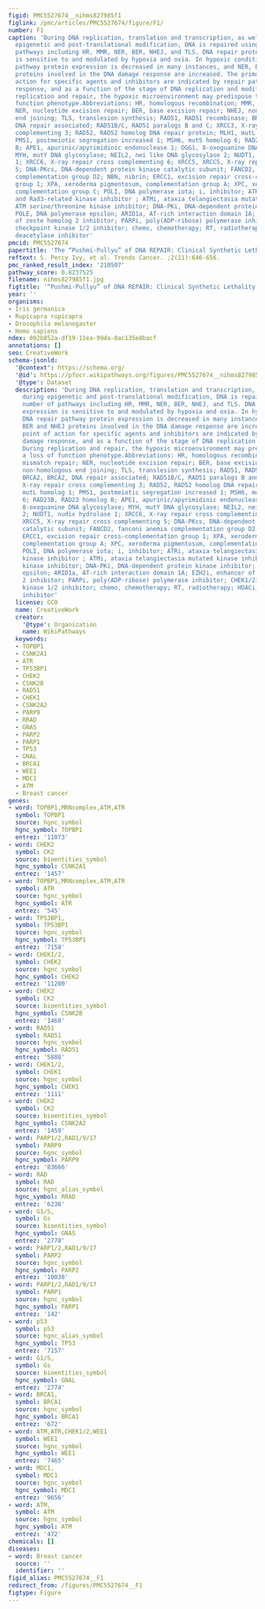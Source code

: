 ```yaml
---
figid: PMC5527674__nihms827985f1
figlink: /pmc/articles/PMC5527674/figure/F1/
number: F1
caption: 'During DNA replication, translation and transcription, as well as during
  epigenetic and post-translational modification, DNA is repaired using a number of
  pathways including HR, MMR, NER, BER, NHEJ, and TLS. DNA repair protein expression
  is sensitive to and modulated by hypoxia and oxia. In hypoxic conditions, DNA repair
  pathway protein expression is decreased in many instances, and NER, BER and NHEJ
  proteins involved in the DNA damage response are increased. The primary point of
  action for specific agents and inhibitors are indicated by repair pathways, damage
  response, and as a function of the stage of DNA replication and modification. During
  replication and repair, the hypoxic microenvironment may predispose to a loss of
  function phenotype.Abbreviations: HR, homologous recombination; MMR, mismatch repair;
  NER, nucleotide excision repair; BER, base excision repair; NHEJ, non-homologous
  end joining; TLS, translesion synthesis; RAD51, RAD51 recombinase; BRCA2, BRCA2,
  DNA repair associated; RAD51B/C, RAD51 paralogs B and C; XRCC3, X-ray repair cross
  complementing 3; RAD52, RAD52 homolog DNA repair protein; MLH1, mutL homolog 1;
  PMS1, postmeiotic segregation increased 1; MSH6, mutS homolog 6; RAD23B, RAD23 homolog
  B; APE1, apurinic/apyrimidinic endonuclease 1; OGG1, 8-oxoguanine DNA glycosylase;
  MYH, mutY DNA glycosylase; NEIL2, nei like DNA glycosylase 2; NUDT1, nudix hydrolase
  1; XRCC6, X-ray repair cross complementing 6; XRCC5, XRCC5, X-ray repair cross complementing
  5; DNA-PKcs, DNA-dependent protein kinase catalytic subunit; FANCD2, fanconi anemia
  complementation group D2; NBN, nibrin; ERCC1, excision repair cross-complementation
  group 1; XPA, xeroderma pigmentosum, complementation group A; XPC, xeroderma pigmentosum,
  complementation group C; POLI, DNA polymerase iota; i, inhibitor; ATRi, ataxia telangiectasia
  and Rad3-related kinase inhibitor ; ATMi, ataxia telangiectasia mutated kinase inhibitor
  ATM serine/threonine kinase inhibitor; DNA-PKi, DNA-dependent protein kinase inhibitor;
  POLE, DNA polymerase epsilon; ARID1a, AT-rich interaction domain 1A; EZH2i, enhancer
  of zeste homolog 2 inhibitor; PARPi, poly(ADP-ribose) polymerase inhibitor; CHEK1/2i,
  checkpoint kinase 1/2 inhibitor; chemo, chemotherapy; RT, radiotherapy; HDACi, histone
  deacetylase inhibitor'
pmcid: PMC5527674
papertitle: 'The “Pushmi-Pullyu” of DNA REPAIR: Clinical Synthetic Lethality.'
reftext: S. Percy Ivy, et al. Trends Cancer. ;2(11):646-656.
pmc_ranked_result_index: '210507'
pathway_score: 0.8237525
filename: nihms827985f1.jpg
figtitle: '“Pushmi-Pullyu” of DNA REPAIR: Clinical Synthetic Lethality'
year: ''
organisms:
- Iris germanica
- Rupicapra rupicapra
- Drosophila melanogaster
- Homo sapiens
ndex: 002b852a-df19-11ea-99da-0ac135e8bacf
annotations: []
seo: CreativeWork
schema-jsonld:
  '@context': https://schema.org/
  '@id': https://pfocr.wikipathways.org/figures/PMC5527674__nihms827985f1.html
  '@type': Dataset
  description: 'During DNA replication, translation and transcription, as well as
    during epigenetic and post-translational modification, DNA is repaired using a
    number of pathways including HR, MMR, NER, BER, NHEJ, and TLS. DNA repair protein
    expression is sensitive to and modulated by hypoxia and oxia. In hypoxic conditions,
    DNA repair pathway protein expression is decreased in many instances, and NER,
    BER and NHEJ proteins involved in the DNA damage response are increased. The primary
    point of action for specific agents and inhibitors are indicated by repair pathways,
    damage response, and as a function of the stage of DNA replication and modification.
    During replication and repair, the hypoxic microenvironment may predispose to
    a loss of function phenotype.Abbreviations: HR, homologous recombination; MMR,
    mismatch repair; NER, nucleotide excision repair; BER, base excision repair; NHEJ,
    non-homologous end joining; TLS, translesion synthesis; RAD51, RAD51 recombinase;
    BRCA2, BRCA2, DNA repair associated; RAD51B/C, RAD51 paralogs B and C; XRCC3,
    X-ray repair cross complementing 3; RAD52, RAD52 homolog DNA repair protein; MLH1,
    mutL homolog 1; PMS1, postmeiotic segregation increased 1; MSH6, mutS homolog
    6; RAD23B, RAD23 homolog B; APE1, apurinic/apyrimidinic endonuclease 1; OGG1,
    8-oxoguanine DNA glycosylase; MYH, mutY DNA glycosylase; NEIL2, nei like DNA glycosylase
    2; NUDT1, nudix hydrolase 1; XRCC6, X-ray repair cross complementing 6; XRCC5,
    XRCC5, X-ray repair cross complementing 5; DNA-PKcs, DNA-dependent protein kinase
    catalytic subunit; FANCD2, fanconi anemia complementation group D2; NBN, nibrin;
    ERCC1, excision repair cross-complementation group 1; XPA, xeroderma pigmentosum,
    complementation group A; XPC, xeroderma pigmentosum, complementation group C;
    POLI, DNA polymerase iota; i, inhibitor; ATRi, ataxia telangiectasia and Rad3-related
    kinase inhibitor ; ATMi, ataxia telangiectasia mutated kinase inhibitor ATM serine/threonine
    kinase inhibitor; DNA-PKi, DNA-dependent protein kinase inhibitor; POLE, DNA polymerase
    epsilon; ARID1a, AT-rich interaction domain 1A; EZH2i, enhancer of zeste homolog
    2 inhibitor; PARPi, poly(ADP-ribose) polymerase inhibitor; CHEK1/2i, checkpoint
    kinase 1/2 inhibitor; chemo, chemotherapy; RT, radiotherapy; HDACi, histone deacetylase
    inhibitor'
  license: CC0
  name: CreativeWork
  creator:
    '@type': Organization
    name: WikiPathways
  keywords:
  - TOPBP1
  - CSNK2A1
  - ATR
  - TP53BP1
  - CHEK2
  - CSNK2B
  - RAD51
  - CHEK1
  - CSNK2A2
  - PARP9
  - RRAD
  - GNAS
  - PARP2
  - PARP1
  - TP53
  - GNAL
  - BRCA1
  - WEE1
  - MDC1
  - ATM
  - Breast cancer
genes:
- word: TOPBP1,MRNcomplex,ATM,ATR
  symbol: TOPBP1
  source: hgnc_symbol
  hgnc_symbol: TOPBP1
  entrez: '11073'
- word: CНЕK2
  symbol: CK2
  source: bioentities_symbol
  hgnc_symbol: CSNK2A1
  entrez: '1457'
- word: TOPBP1,MRNcomplex,ATM,ATR
  symbol: ATR
  source: hgnc_symbol
  hgnc_symbol: ATR
  entrez: '545'
- word: TP53BP1,
  symbol: TP53BP1
  source: hgnc_symbol
  hgnc_symbol: TP53BP1
  entrez: '7158'
- word: CHEK1/2,
  symbol: CHEK2
  source: hgnc_symbol
  hgnc_symbol: CHEK2
  entrez: '11200'
- word: CНЕK2
  symbol: CK2
  source: bioentities_symbol
  hgnc_symbol: CSNK2B
  entrez: '1460'
- word: RAD51
  symbol: RAD51
  source: hgnc_symbol
  hgnc_symbol: RAD51
  entrez: '5888'
- word: CHEK1/2,
  symbol: CHEK1
  source: hgnc_symbol
  hgnc_symbol: CHEK1
  entrez: '1111'
- word: CНЕK2
  symbol: CK2
  source: bioentities_symbol
  hgnc_symbol: CSNK2A2
  entrez: '1459'
- word: PARP1/2,RAD1/9/17
  symbol: PARP9
  source: hgnc_symbol
  hgnc_symbol: PARP9
  entrez: '83666'
- word: RAD
  symbol: RAD
  source: hgnc_alias_symbol
  hgnc_symbol: RRAD
  entrez: '6236'
- word: G1/S,
  symbol: Gs
  source: bioentities_symbol
  hgnc_symbol: GNAS
  entrez: '2778'
- word: PARP1/2,RAD1/9/17
  symbol: PARP2
  source: hgnc_symbol
  hgnc_symbol: PARP2
  entrez: '10038'
- word: PARP1/2,RAD1/9/17
  symbol: PARP1
  source: hgnc_symbol
  hgnc_symbol: PARP1
  entrez: '142'
- word: p53
  symbol: p53
  source: hgnc_alias_symbol
  hgnc_symbol: TP53
  entrez: '7157'
- word: G1/S,
  symbol: Gs
  source: bioentities_symbol
  hgnc_symbol: GNAL
  entrez: '2774'
- word: BRCA1,
  symbol: BRCA1
  source: hgnc_symbol
  hgnc_symbol: BRCA1
  entrez: '672'
- word: ATM,ATR,CHEK1/2,WEE1
  symbol: WEE1
  source: hgnc_symbol
  hgnc_symbol: WEE1
  entrez: '7465'
- word: MDC1,
  symbol: MDC1
  source: hgnc_symbol
  hgnc_symbol: MDC1
  entrez: '9656'
- word: ATM,
  symbol: ATM
  source: hgnc_symbol
  hgnc_symbol: ATM
  entrez: '472'
chemicals: []
diseases:
- word: Breast cancer
  source: ''
  identifier: ''
figid_alias: PMC5527674__F1
redirect_from: /figures/PMC5527674__F1
figtype: Figure
---
```

